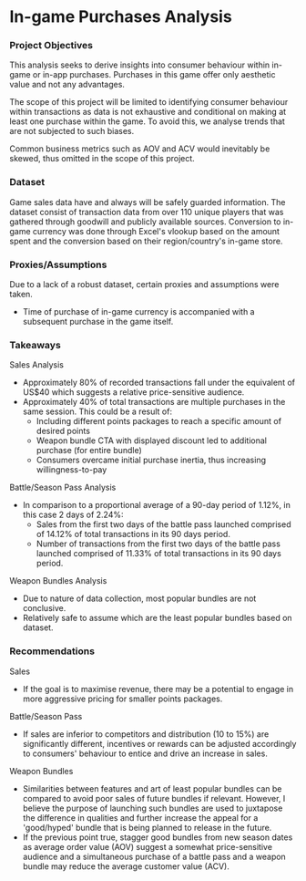 # In-game Purchases Analysis

### Project Objectives
This analysis seeks to derive insights into consumer behaviour within in-game or in-app purchases. Purchases in this game offer only aesthetic value and not any advantages.

The scope of this project will be limited to identifying consumer behaviour within transactions as data is not exhaustive and conditional on making at least one purchase within the game. To avoid this, we analyse trends that are not subjected to such biases.

Common business metrics such as AOV and ACV would inevitably be skewed, thus omitted in the scope of this project. 


### Dataset
Game sales data have and always will be safely guarded information. The dataset consist of transaction data from over 110 unique players that was gathered through goodwill and publicly available sources.
Conversion to in-game currency was done through Excel's vlookup based on the amount spent and the conversion based on their region/country's in-game store.

### Proxies/Assumptions
Due to a lack of a robust dataset, certain proxies and assumptions were taken.
- Time of purchase of in-game currency is accompanied with a subsequent purchase in the game itself.


### Takeaways

Sales Analysis
- Approximately 80% of recorded transactions fall under the equivalent of US$40 which suggests a relative price-sensitive audience.
- Approximately 40% of total transactions are multiple purchases in the same session. This could be a result of:
	- Including different points packages to reach a specific amount of desired points
	- Weapon bundle CTA with displayed discount led to additional purchase (for entire bundle)
	- Consumers overcame initial purchase inertia, thus increasing willingness-to-pay

Battle/Season Pass Analysis
- In comparison to a proportional average of a 90-day period of 1.12%, in this case 2 days of 2.24%:
	- Sales from the first two days of the battle pass launched comprised of 14.12% of total transactions in its 90 days period.
	- Number of transactions from the first two days of the battle pass launched comprised of 11.33% of total transactions in its 90 days period. 

Weapon Bundles Analysis
- Due to nature of data collection, most popular bundles are not conclusive.
- Relatively safe to assume which are the least popular bundles based on dataset.


### Recommendations
Sales
- If the goal is to maximise revenue, there may be a potential to engage in more aggressive pricing for smaller points packages.

Battle/Season Pass
- If sales are inferior to competitors and distribution (10 to 15%) are significantly different, incentives or rewards can be adjusted accordingly to consumers' behaviour to entice and drive an increase in sales.

Weapon Bundles
- Similarities between features and art of least popular bundles can be compared to avoid poor sales of future bundles if relevant. However, I believe the purpose of launching such bundles are used to juxtapose the difference in qualities and further increase the appeal for a 'good/hyped' bundle that is being planned to release in the future.
- If the previous point true, stagger good bundles from new season dates as average order value (AOV) suggest a somewhat price-sensitive audience and a simultaneous purchase of a battle pass and a weapon bundle may reduce the average customer value (ACV).

